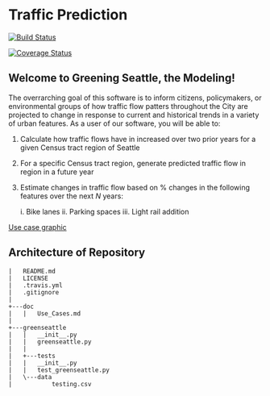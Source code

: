 # Traffic Prediction

[![Build Status](https://travis-ci.org/Greening-Seattle/Prediction.svg?branch=main)](https://travis-ci.org/Greening-Seattle/Prediction)

[![Coverage Status](https://coveralls.io/repos/github/Greening-Seattle/Prediction/badge.svg?branch=main)](https://coveralls.io/github/Greening-Seattle/Prediction?branch=main)

## Welcome to Greening Seattle, the Modeling!

The overrarching goal of this software is to inform citizens, policymakers, or environmental groups of
how traffic flow patters throughout the City are projected to change in response to current and historical
trends in a variety of urban features. As a user of our software, you will be able to:

  1. Calculate how traffic flows have in increased over two prior years for a given Census tract region of Seattle 
  2. For a specific Census tract region, generate predicted traffic flow in region in a future year 
  3. Estimate changes in traffic flow based on % changes in the following features over the next _N_ years:
  
      i. Bike lanes
     ii. Parking spaces
    iii. Light rail addition
 
[Use case graphic](brendanbutler.github.com/Greening-Seattle/Prediction/img/Slide1.jpg)

## Architecture of Repository
```
|   README.md
|   LICENSE
|   .travis.yml
|   .gitignore
|
+---doc
|   |   Use_Cases.md
|
+---greenseattle
|   |   __init__.py
|   |   greenseattle.py
|   |
|   +---tests
|   |   __init__.py
|   |   test_greenseattle.py 
|   \---data
|           testing.csv
```
